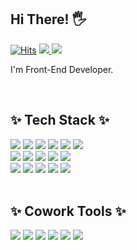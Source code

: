 <!--   
  ![header](https://capsule-render.vercel.app/api?type=waving&color=timeGradient&height=400&section=header&text=Good%20to%20see%20you😀&fontSize=90&animation=twinkling) -->
<h2>Hi There! 🖐</h2>
  
  <span>[![Hits](https://hits.seeyoufarm.com/api/count/incr/badge.svg?url=https%3A%2F%2Fgithub.com%2Fcause38&count_bg=%2383B6FF&title_bg=%23555555&icon=github.svg&icon_color=%23E7E7E7&title=hits&edge_flat=true)](https://hits.seeyoufarm.com)</span>
  <a href="https://cause38.github.io/portfolio" target="_blank">
    <img src="https://img.shields.io/badge/Portfolio-FF3633?style=flat-square&amp;logo=Micro.blog&amp;logoColor=white" />
  </a>
  <a href="https://velog.io/@cause0_0" target="_blank">
    <img src="http://img.shields.io/badge/-Velog-20c997?style=flat-square&amp;logo=velog&amp;logoColor=white&amp;link=https://velog.io/@cause0_0" />
  </a>

<p>
  I'm Front-End Developer.
</p>

<br />
<h2>✨ Tech Stack ✨</h2>
<div>
  <img src="https://img.shields.io/badge/HTML5-E34F26?style=for-the-badge&amp;logo=HTML5&amp;logoColor=white" />
  <img src="https://img.shields.io/badge/CSS3-1572B6?style=for-the-badge&amp;logo=CSS3&amp;logoColor=white" />
  <img src="https://img.shields.io/badge/SASS-CC6699?style=for-the-badge&amp;logo=SASS&amp;logoColor=white" />
  <img src="https://img.shields.io/badge/StyledComponents-DB7093?style=for-the-badge&amp;logo=styled-components&amp;logoColor=white" />
  <img src="https://img.shields.io/badge/jQuery-0769AD?style=for-the-badge&logo=jQuery&logoColor=white" />
  <img src="https://img.shields.io/badge/Bootstrap-7952B3?style=for-the-badge&amp;logo=Bootstrap&amp;logoColor=white" /> <br />
  <img src="https://img.shields.io/badge/Javascript-F7DF1E?style=for-the-badge&logo=javascript&logoColor=black" /> 
  <img src="https://img.shields.io/badge/Typescript-3178C6?style=for-the-badge&logo=Typescript&logoColor=white" /> 
  <img src="https://img.shields.io/badge/React-61DAFB?style=for-the-badge&logo=React&logoColor=black" /> 
  <img src="https://img.shields.io/badge/Next-000000?style=for-the-badge&logo=Next.js&logoColor=white" /> 
  <img src="https://img.shields.io/badge/Recoil-FD2251?style=for-the-badge&amp;logo=Recoil&amp;logoColor=white" /> <br />
  
  <img src="https://img.shields.io/badge/MongoDB-47A248?style=for-the-badge&logo=MongoDB&logoColor=white" /> 
  <img src="https://img.shields.io/badge/Node.js-339933?style=for-the-badge&logo=Node.js&logoColor=white" /> 
  <img src="https://img.shields.io/badge/Linux-FCC624?style=for-the-badge&amp;logo=Linux&amp;logoColor=black" />
  <img src="https://img.shields.io/badge/Visual%20Studio%20Code-007ACC?style=for-the-badge&amp;logo=VisualStudioCode&amp;logoColor=white" />
  <img src="https://img.shields.io/badge/AWS-232F3E?style=for-the-badge&amp;logo=AmazonAWS&amp;logoColor=white" />
</div>
<br />
<h2>✨ Cowork Tools ✨</h2>
<div>
  <img src="https://img.shields.io/badge/GitHub-181717?style=for-the-badge&amp;logo=GitHub&amp;logoColor=white" />
  <img src="https://img.shields.io/badge/Figma-F24E1E?style=for-the-badge&amp;logo=Figma&amp;logoColor=white" />
  <img src="https://img.shields.io/badge/Postman-FF6C37?style=for-the-badge&amp;logo=Postman&amp;logoColor=white" />
  <img src="https://img.shields.io/badge/slack-4A154B?style=for-the-badge&amp;logo=slack&amp;logoColor=fff" />
  <img src="https://img.shields.io/badge/git-F05032?style=for-the-badge&amp;logo=git&amp;logoColor=fff" />
  <img src="https://img.shields.io/badge/notion-000?style=for-the-badge&amp;logo=notion&amp;logoColor=fff" />
</div>
